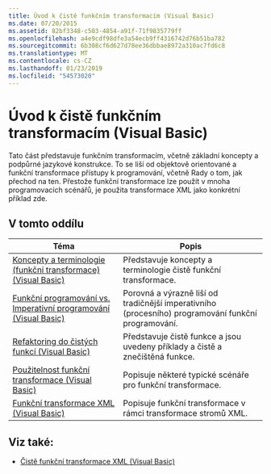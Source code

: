 ```yaml
---
title: Úvod k čistě funkčním transformacím (Visual Basic)
ms.date: 07/20/2015
ms.assetid: 82bf3348-c503-4854-a91f-71f9835779ff
ms.openlocfilehash: a4e9cdf98dfe3a54ecb9ff4316742d76b51ba782
ms.sourcegitcommit: 6b308cf6d627d78ee36dbbae8972a310ac7fd6c8
ms.translationtype: MT
ms.contentlocale: cs-CZ
ms.lasthandoff: 01/23/2019
ms.locfileid: "54573020"
---
```

# <a name="introduction-to-pure-functional-transformations-visual-basic"></a>Úvod k čistě funkčním transformacím (Visual Basic)
Tato část představuje funkčním transformacím, včetně základní koncepty a podpůrné jazykové konstrukce. To se liší od objektově orientované a funkční transformace přístupy k programování, včetně Rady o tom, jak přechod na ten. Přestože funkční transformace lze použít v mnoha programovacích scénářů, je použita transformace XML jako konkrétní příklad zde.  
  
## <a name="in-this-section"></a>V tomto oddílu  
  
|Téma|Popis|  
|-----------|-----------------|  
|[Koncepty a terminologie (funkční transformace) (Visual Basic)](../../../../visual-basic/programming-guide/concepts/linq/concepts-and-terminology-functional-transformation.md)|Představuje koncepty a terminologie čistě funkční transformace.|  
|[Funkční programování vs. Imperativní programování (Visual Basic)](../../../../visual-basic/programming-guide/concepts/linq/functional-programming-vs-imperative-programming.md)|Porovná a výrazně liší od tradičnější imperativního (procesního) programování funkční programování.|  
|[Refaktoring do čistých funkcí (Visual Basic)](../../../../visual-basic/programming-guide/concepts/linq/refactoring-into-pure-functions.md)|Představuje čistě funkce a jsou uvedeny příklady a čistě a znečištěná funkce.|  
|[Použitelnost funkční transformace (Visual Basic)](../../../../visual-basic/programming-guide/concepts/linq/applicability-of-functional-transformation.md)|Popisuje některé typické scénáře pro funkční transformace.|  
|[Funkční transformace XML (Visual Basic)](../../../../visual-basic/programming-guide/concepts/linq/functional-transformation-of-xml.md)|Popisuje funkční transformace v rámci transformace stromů XML.|  
  
## <a name="see-also"></a>Viz také:
- [Čistě funkční transformace XML (Visual Basic)](../../../../visual-basic/programming-guide/concepts/linq/pure-functional-transformations-of-xml.md)
